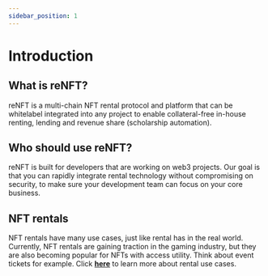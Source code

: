 ```yaml
---
sidebar_position: 1
---
```


# Introduction

## **What is reNFT?**

reNFT is a multi-chain NFT rental protocol and platform that can be whitelabel integrated into any project to enable collateral-free in-house renting, lending and revenue share (scholarship automation).

## Who should use reNFT?
reNFT is built for developers that are working on web3 projects. Our goal is that you can rapidly integrate rental technology without compromising on security, to make sure your development team can focus on your core business.

## **NFT rentals**

NFT rentals have many use cases, just like rental has in the real world. Currently, NFT rentals are gaining traction in the gaming industry, but they are also becoming popular for NFTs with access utility. Think about event tickets for example. Click [**here**](https://docs.renft.io/docs/blob/main/front/docs/Getting-started/rental-use-cases) to learn more about rental use cases.
